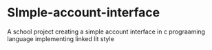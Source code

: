 # SImple-account-interface
A school project creating a simple account interface in c prograaming language implementing linked lit style
